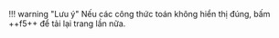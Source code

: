 !!! warning "Lưu ý"
    Nếu các công thức toán không hiển thị đúng, bấm ++f5++ để tải lại trang lần nữa.